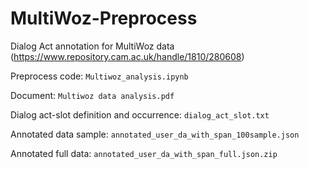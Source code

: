 # MultiWoz-Preprocess
Dialog Act annotation for MultiWoz data (https://www.repository.cam.ac.uk/handle/1810/280608)

Preprocess code: `Multiwoz_analysis.ipynb`

Document: `Multiwoz data analysis.pdf`

Dialog act-slot definition and occurrence: `dialog_act_slot.txt`

Annotated data sample: `annotated_user_da_with_span_100sample.json`

Annotated full data: `annotated_user_da_with_span_full.json.zip`
